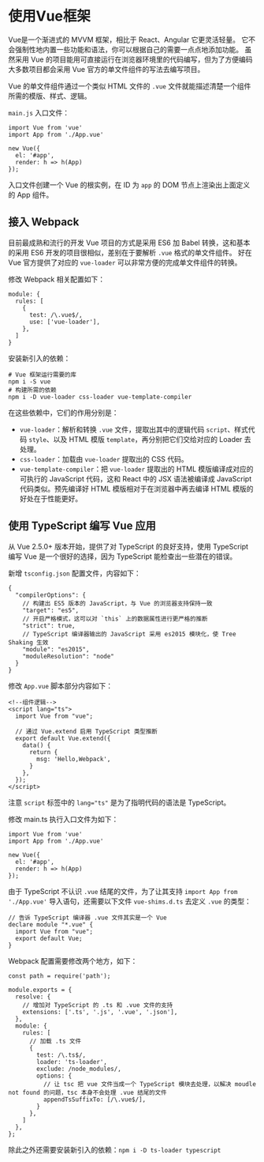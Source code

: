 ﻿# 使用Vue框架 #

Vue是一个渐进式的 MVVM 框架，相比于 React、Angular 它更灵活轻量。 它不会强制性地内置一些功能和语法，你可以根据自己的需要一点点地添加功能。 虽然采用 Vue 的项目能用可直接运行在浏览器环境里的代码编写，但为了方便编码大多数项目都会采用 Vue 官方的单文件组件的写法去编写项目。 

Vue 的单文件组件通过一个类似 HTML 文件的 `.vue` 文件就能描述清楚一个组件所需的模版、样式、逻辑。

`main.js` 入口文件：

    import Vue from 'vue'
    import App from './App.vue'
    
    new Vue({
      el: '#app',
      render: h => h(App)
    });
    
入口文件创建一个 Vue 的根实例，在 ID 为 `app` 的 DOM 节点上渲染出上面定义的 App 组件。    

## 接入 Webpack ##

目前最成熟和流行的开发 Vue 项目的方式是采用 ES6 加 Babel 转换，这和基本的采用 ES6 开发的项目很相似，差别在于要解析 `.vue` 格式的单文件组件。 好在 Vue 官方提供了对应的 `vue-loader` 可以非常方便的完成单文件组件的转换。

修改 Webpack 相关配置如下：

    module: {
      rules: [
        {
          test: /\.vue$/,
          use: ['vue-loader'],
        },
      ]
    }
    
安装新引入的依赖：

    # Vue 框架运行需要的库
    npm i -S vue
    # 构建所需的依赖
    npm i -D vue-loader css-loader vue-template-compiler

在这些依赖中，它们的作用分别是：

- `vue-loader`：解析和转换 `.vue` 文件，提取出其中的逻辑代码 `script`、样式代码 `style`、以及 HTML 模版 `template`，再分别把它们交给对应的 Loader 去处理。
- `css-loader`：加载由 `vue-loader` 提取出的 CSS 代码。
- `vue-template-compiler`：把 `vue-loader` 提取出的 HTML 模版编译成对应的可执行的 JavaScript 代码，这和 React 中的 JSX 语法被编译成 JavaScript 代码类似。预先编译好 HTML 模版相对于在浏览器中再去编译 HTML 模版的好处在于性能更好。
    
## 使用 TypeScript 编写 Vue 应用 ##

从 Vue 2.5.0+ 版本开始，提供了对 TypeScript 的良好支持，使用 TypeScript 编写 Vue 是一个很好的选择，因为 TypeScript 能检查出一些潜在的错误。

新增 `tsconfig.json` 配置文件，内容如下：

    {
      "compilerOptions": {
        // 构建出 ES5 版本的 JavaScript，与 Vue 的浏览器支持保持一致
        "target": "es5",
        // 开启严格模式，这可以对 `this` 上的数据属性进行更严格的推断
        "strict": true,
        // TypeScript 编译器输出的 JavaScript 采用 es2015 模块化，使 Tree Shaking 生效
        "module": "es2015",
        "moduleResolution": "node"
      }
    }
    
修改 `App.vue` 脚本部分内容如下：

    <!--组件逻辑-->
    <script lang="ts">
      import Vue from "vue";
    
      // 通过 Vue.extend 启用 TypeScript 类型推断
      export default Vue.extend({
        data() {
          return {
            msg: 'Hello,Webpack',
          }
        },
      });
    </script>
    
注意 `script` 标签中的 `lang="ts"` 是为了指明代码的语法是 TypeScript。

修改 main.ts 执行入口文件为如下：

    import Vue from 'vue'
    import App from './App.vue'
    
    new Vue({
      el: '#app',
      render: h => h(App)
    });
    
由于 TypeScript 不认识 `.vue` 结尾的文件，为了让其支持 `import App from './App.vue'` 导入语句，还需要以下文件 `vue-shims.d.ts` 去定义 `.vue` 的类型：    

    // 告诉 TypeScript 编译器 .vue 文件其实是一个 Vue  
    declare module "*.vue" {
      import Vue from "vue";
      export default Vue;
    }
    
Webpack 配置需要修改两个地方，如下：

    const path = require('path');
    
    module.exports = {
      resolve: {
        // 增加对 TypeScript 的 .ts 和 .vue 文件的支持
        extensions: ['.ts', '.js', '.vue', '.json'],
      },
      module: {
        rules: [
          // 加载 .ts 文件
          {
            test: /\.ts$/,
            loader: 'ts-loader',
            exclude: /node_modules/,
            options: {
              // 让 tsc 把 vue 文件当成一个 TypeScript 模块去处理，以解决 moudle not found 的问题，tsc 本身不会处理 .vue 结尾的文件
              appendTsSuffixTo: [/\.vue$/],
            }
          },
        ]
      },
    };
    
除此之外还需要安装新引入的依赖：`npm i -D ts-loader typescript`